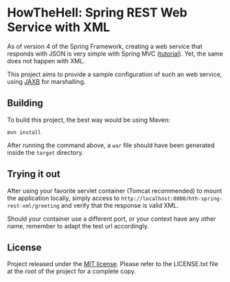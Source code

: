 HowTheHell: Spring REST Web Service with XML
============================================

As of version 4 of the Spring Framework, creating a web service that responds with JSON is very simple with Spring MVC ([tutorial][json-tutorial]). Yet, the same does not happen with XML.

This project aims to provide a sample configuration of such an web service, using [JAXB][jaxb] for marshalling.


## Building

To build this project, the best way would be using Maven:

```
mvn install
```

After running the command above, a `war` file should have been generated inside the `target` directory.


## Trying it out

After using your favorite servlet container (Tomcat recommended) to mount the application locally, simply access to `http://localhost:8080/hth-spring-rest-xml/greeting` and verify that the response is valid XML.

Should your container use a different port, or your context have any other name, remember to adapt the test url accordingly.


## License

Project released under the [MIT license][mit-license]. Please refer to the LICENSE.txt file at the root of the project for a complete copy.


[jaxb]: https://jaxb.java.net/tutorial/
[json-tutorial]: https://spring.io/guides/gs/rest-service/
[mit-license]: http://opensource.org/licenses/MIT